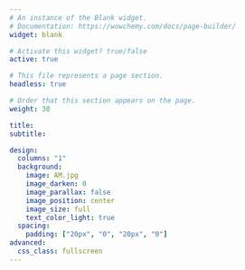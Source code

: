 ```yaml
---
# An instance of the Blank widget.
# Documentation: https://wowchemy.com/docs/page-builder/
widget: blank

# Activate this widget? true/false
active: true

# This file represents a page section.
headless: true

# Order that this section appears on the page.
weight: 30

title:
subtitle:

design:
  columns: "1"
  background:
    image: AM.jpg
    image_darken: 0
    image_parallax: false
    image_position: center
    image_size: full
    text_color_light: true
  spacing:
    padding: ["20px", "0", "20px", "0"]
advanced:
  css_class: fullscreen
---
```

